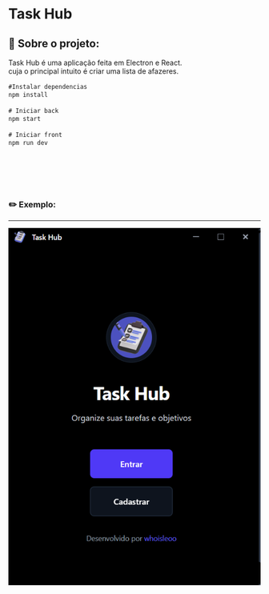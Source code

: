 # Task Hub


##  📅 Sobre o projeto:

 
Task Hub é uma aplicação feita em Electron e React. <br>
cuja o principal intuito é criar uma lista de afazeres.

````
#Instalar dependencias
npm install

# Iniciar back
npm start

# Iniciar front
npm run dev
````


<br>
<br>
<br>
<br>

### ✏️ Exemplo:
---
<img src="example.png"></img>
